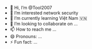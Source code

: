- 👋 Hi, I’m @Tool2007
- 👀 I’m interested network security
- 🌱 I’m currently learning Việt Nam 🇻🇳
- 💞️ I’m looking to collaborate on ...
- 📫 How to reach me ...
- 😄 Pronouns: ...
- ⚡ Fun fact: ...

<!---
Tool2007/Tool2007 is a ✨ special ✨ repository because its `README.md` (this file) appears on your GitHub profile.
You can click the Preview link to take a look at your changes.
--->
